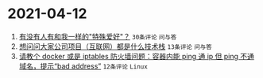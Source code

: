# 2021-04-12

1. [有没有人有和我一样的"特殊爱好"？](https://www.v2ex.com/t/769965) `30条评论` `问与答`
1. [想问问大家公司项目（互联网）都是什么技术栈](https://www.v2ex.com/t/769964) `13条评论` `问与答`
1. [请教个 docker 或是 iptables 防火墙问题：容器内能 ping 通 ip 但 ping 不通域名，提示“bad address”](https://www.v2ex.com/t/769968) `12条评论` `Linux`
